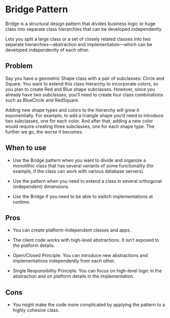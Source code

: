 # Bridge Pattern

Bridge is a structural design pattern that divides business logic or huge class into separate class hierarchies that can be developed independently.

Lets you split a large class or a set of closely related classes into two separate hierarchies—abstraction and implementation—which can be developed independently of each other.

## Problem

Say you have a geometric Shape class with a pair of subclasses: Circle and Square. You want to extend this class hierarchy to incorporate colors, so you plan to create Red and Blue shape subclasses. However, since you already have two subclasses, you’ll need to create four class combinations such as BlueCircle and RedSquare.

Adding new shape types and colors to the hierarchy will grow it exponentially. For example, to add a triangle shape you’d need to introduce two subclasses, one for each color. And after that, adding a new color would require creating three subclasses, one for each shape type. The further we go, the worse it becomes.

## When to use

- Use the Bridge pattern when you want to divide and organize a monolithic class that has several variants of some functionality (for example, if the class can work with various database servers).

- Use the pattern when you need to extend a class in several orthogonal (independent) dimensions.

- Use the Bridge if you need to be able to switch implementations at runtime.

## Pros

- You can create platform-independent classes and apps.

- The client code works with high-level abstractions. It isn’t exposed to the platform details.

- Open/Closed Principle. You can introduce new abstractions and implementations independently from each other.

- Single Responsibility Principle. You can focus on high-level logic in the abstraction and on platform details in the implementation.

## Cons

- You might make the code more complicated by applying the pattern to a highly cohesive class.
